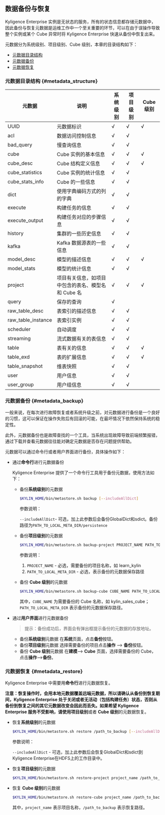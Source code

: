 ##  数据备份与恢复

Kyligence Enterprise 实例是无状态的服务，所有的状态信息都存储元数据中，因此备份与恢复元数据是运维工作中一个至关重要的环节，可以在由于误操作导致整个实例或某个 Cube 异常时将 Kyligence Enterprise 快速从备份中恢复出来。

元数据分为系统级别、项目级别、Cube 级别，本章的目录结构如下：

- [元数据目录结构](#metadata_structure)
- [元数据备份](#metadata_backup)
- [元数据恢复](#metadata_restore)


### 元数据目录结构		{#metadata_structure}

| 元数据             | 说明                                               | 系统级别 | 项目级别 | Cube 级别 |
| ------------------ | -------------------------------------------------- | -------- | -------- | --------- |
| UUID               | 元数据标识                                         | √        | √        | √         |
| acl                | 数据访问控制信息                                   | √        | √        |           |
| bad_query          | 慢查询信息                                         | √        | √        |           |
| cube               | Cube 实例的基本信息                                | √        | √        | √         |
| cube_desc          | Cube 结构定义信息                                  | √        | √        | √         |
| cube_statistics    | Cube 实例的统计信息                                | √        | √        |           |
| cube_stats_info    | Cube 的一些信息                                    | √        | √        |           |
| dict               | 使用字典编码方式的列的字典                         | √        | √        |           |
| execute            | 构建任务的信息                                     | √        | √        |           |
| execute_output     | 构建任务对应的步骤信息                             | √        | √        |           |
| history            | 集群的一些历史信息                                 | √        | √        |           |
| kafka              | Kafka 数据源表的一些信息                           | √        | √        |           |
| model_desc         | 模型的描述信息                                     | √        | √        | √         |
| model_stats        | 模型的统计信息                                     | √        | √        |           |
| project            | 项目有关信息，如项目中包含的表名、模型名和 Cube 名 | √        | √        | √         |
| query              | 保存的查询                                         | √        |          |           |
| raw_table_desc     | 表索引的描述信息                                   | √        | √        |           |
| raw_table_instance | 表索引实例                                         | √        | √        |           |
| scheduler          | 自动调度                                           | √        | √        |           |
| streaming          | 流式数据有关的表信息                               | √        | √        |           |
| table              | 表有关的信息                                       | √        | √        | √         |
| table_exd          | 表的扩展信息                                       | √        | √        | √         |
| table_snapshot     | 维表快照                                           | √        | √        |           |
| user               | 用户信息                                           | √        | √        |           |
| user_group         | 用户组信息                                         | √        | √        |           |




### 元数据备份	{#metadata_backup}

一般来说，在每次进行故障恢复或者系统升级之前，对元数据进行备份是一个良好的习惯，这可以保证在操作失败后有回滚的可能，在最坏情况下依然保持系统的稳定性。

此外，元数据备份也是故障查找的一个工具，当系统出现故障导致前端频繁报错，通过下载并查看元数据往往能对确定元数据是否存在问题提供帮助。

元数据可以通过命令行或者用户界面进行备份，具体操作如下：

- 通过**命令行**进行元数据备份

  Kyligence Enterprise 提供了一个命令行工具用于备份元数据，使用方法如下：

  * 备份**系统级别**的元数据

    ```sh
    $KYLIN_HOME/bin/metastore.sh backup [--includeAllDict]
    ```
    参数说明：
    
    `--includeAllDict`- 可选，加上此参数后会备份GlobalDict和sdict。备份路径为`PATH_TO_LOCAL_META_DIR/persistence`

  * 备份**项目级别**的元数据

    ```sh
    $KYLIN_HOME/bin/metastore.sh backup-project PROJECT_NAME PATH_TO_LOCAL_META_DIR
    ```
    参数说明：

    1. `PROJECT_NAME` - 必选，需要备份的项目名称，如 learn_kylin
    2. `PATH_TO_LOCAL_META_DIR` - 必选，表示备份的元数据保存路径

  * 备份 **Cube 级别**的元数据

    ```sh
    $KYLIN_HOME/bin/metastore.sh backup-cube CUBE_NAME PATH_TO_LOCAL_META_DIR
    ```
    其中，`CUBE_NAME` 为需要备份的 Cube 名称，如 kylin_sales_cube；`PATH_TO_LOCAL_META_DIR` 表示备份的元数据保存路径。

- 通过**用户界面**进行元数据备份
  > 提示：备份成功后，界面会有弹出框提示备份的元数据的存放地址。

  * 备份**系统级别**元数据
    在**系统**页面，点击**备份**按钮。
  * 备份**项目级别**元数据
    选择需要备份的项目点击**操作** --> **备份**按钮。
  * 备份 **Cube 级别**元数据
	在**建模**--> **Cube** 页面，选择需要备份的 Cube，点击**操作**-->**备份**。



### 元数据恢复    {#metadata_restore}

Kyligence Enterprise 中需要用**命令行**进行元数据恢复。

**注意：**恢复操作时，会用本地元数据覆盖远端元数据，所以请确认从备份到恢复期间，Kyligence Enterprise 处于关闭或者无活动（包括构建任务）状态，否则从备份到恢复之间的其它元数据改变会因此而丢失。如果希望 Kyligence Enterprise 服务不受影响，请使用**项目级别**或者 **Cube 级别**的元数据恢复。

- 恢复**系统级别**的元数据

  ```sh
  $KYLIN_HOME/bin/metastore.sh restore /path_to_backup [--includeAllDict]
  ```
  参数说明：
  
  `--includeAllDict` - 可选，加上此参数后会恢复GlobalDict和sdict到Kyligence Enterprise在HDFS上的工作目录中。
  
- 恢复**项目级别**的元数据

  ```sh
  $KYLIN_HOME/bin/metastore.sh restore-project project_name /path_to_backup
  ```

- 恢复 **Cube 级别**的元数据

  ```sh
  $KYLIN_HOME/bin/metastore.sh restore-cube project_name /path_to_backup
  ```

  其中，`project_name` 表示项目名称，`/path_to_backup` 表示恢复路径。
